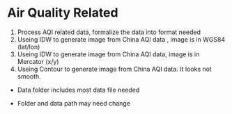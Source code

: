 # Air Quality Related
1. Process AQI related data, formalize the data into format needed
2. Useing IDW to generate image from China AQI data , image is in WGS84 (lat/lon)
3. Useing IDW to generate image from China AQI data, image is in Mercator (x/y)
4. Useing Contour to generate image from China AQI data. It looks not smooth.
- Data folder includes most data file needed
* Folder and data path may need change
